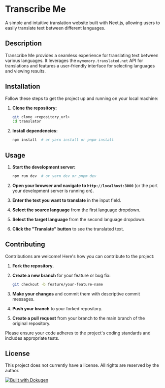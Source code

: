 # Transcribe Me

A simple and intuitive translation website built with Next.js, allowing users to easily translate text between different languages.

## Description

Transcribe Me provides a seamless experience for translating text between various languages.  It leverages the `mymemory.translated.net` API for translations and features a user-friendly interface for selecting languages and viewing results.

## Installation

Follow these steps to get the project up and running on your local machine:

1.  **Clone the repository:**

    ```bash
    git clone <repository_url>
    cd translator
    ```

2.  **Install dependencies:**

    ```bash
    npm install  # or yarn install or pnpm install
    ```

## Usage

1.  **Start the development server:**

    ```bash
    npm run dev  # or yarn dev or pnpm dev
    ```

2.  **Open your browser and navigate to `http://localhost:3000`** (or the port your development server is running on).

3.  **Enter the text you want to translate** in the input field.

4.  **Select the source language** from the first language dropdown.

5.  **Select the target language** from the second language dropdown.

6.  **Click the "Translate" button** to see the translated text.

## Contributing

Contributions are welcome! Here's how you can contribute to the project:

1.  **Fork the repository.**
2.  **Create a new branch** for your feature or bug fix:

    ```bash
    git checkout -b feature/your-feature-name
    ```

3.  **Make your changes** and commit them with descriptive commit messages.
4.  **Push your branch** to your forked repository.
5.  **Create a pull request** from your branch to the main branch of the original repository.

Please ensure your code adheres to the project's coding standards and includes appropriate tests.

## License

This project does not currently have a license. All rights are reserved by the author.

[![Built with Dokugen](https://img.shields.io/badge/Built%20with-Dokugen-brightgreen)](https://github.com/samueltuoyo15/Dokugen)
